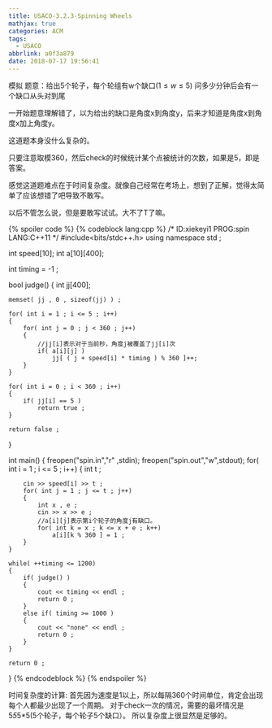 ```yaml
---
title: USACO-3.2.3-Spinning Wheels
mathjax: true
categories: ACM
tags:
  - USACO
abbrlink: a0f3a879
date: 2018-07-17 19:56:41
---
```


模拟
题意：给出5个轮子，每个轮组有w个缺口($1 \leq w \leq 5$) 问多少分钟后会有一个缺口从头对到尾
<!--more-->


一开始题意理解错了，以为给出的缺口是角度x到角度y，后来才知道是角度x到角度x加上角度y。

这道题本身没什么复杂的。

只要注意取模360，然后check的时候统计某个点被统计的次数，如果是5，即是答案。

感觉这道题难点在于时间复杂度。就像自己经常在考场上，想到了正解，觉得太简单了应该想错了吧导致不敢写。

以后不管怎么说，但是要敢写试试。大不了T了嘛。

{% spoiler code %}
{% codeblock lang:cpp %}
/*
ID:xiekeyi1
PROG:spin
LANG:C++11
*/
#include<bits/stdc++.h>
using namespace std ;

int speed[10];
int a[10][400];

int timing = -1  ;

bool judge()
{
	int jj[400];

	memset( jj , 0 , sizeof(jj) ) ;

	for( int i = 1 ; i <= 5 ; i++)
	{
		for( int j = 0 ; j < 360 ; j++)
		{
			//jj[i]表示对于当前秒，角度j被覆盖了jj[i]次
			if( a[i][j] )
				jj[ ( j + speed[i] * timing ) % 360 ]++;
		}
	}

	for( int i = 0 ; i < 360 ; i++)
	{
		if( jj[i] == 5 )
			return true ;
	}

	return false ;
}

int main()
{
	freopen("spin.in","r" ,stdin);
	freopen("spin.out","w",stdout);
	for( int i = 1 ; i <= 5 ; i++)
	{
		int t ;
		
		cin >> speed[i] >> t ;
		for( int j = 1 ; j <= t ; j++)
		{
			int x , e ;
			cin >> x >> e ;
			//a[i][j]表示第i个轮子的角度j有缺口。
			for( int k = x ; k <= x + e ; k++)
				a[i][k % 360 ] = 1 ;
		}
	}

	while( ++timing <= 1200)
	{
		if( judge() )
		{
			cout << timing << endl ;
			return 0 ; 
		}
		else if( timing >= 1000 )
		{
			cout << "none" << endl ;
			return 0 ;
		}
	}

	return 0 ;
}
{% endcodeblock %}
{% endspoiler %}

时间复杂度的计算:
首先因为速度是1以上，所以每隔360个时间单位，肯定会出现每个人都最少出现了一个周期。
对于check一次的情况，需要的最坏情况是5*5*5*5(5个轮子，每个轮子5个缺口）。
所以复杂度上很显然是足够的。

